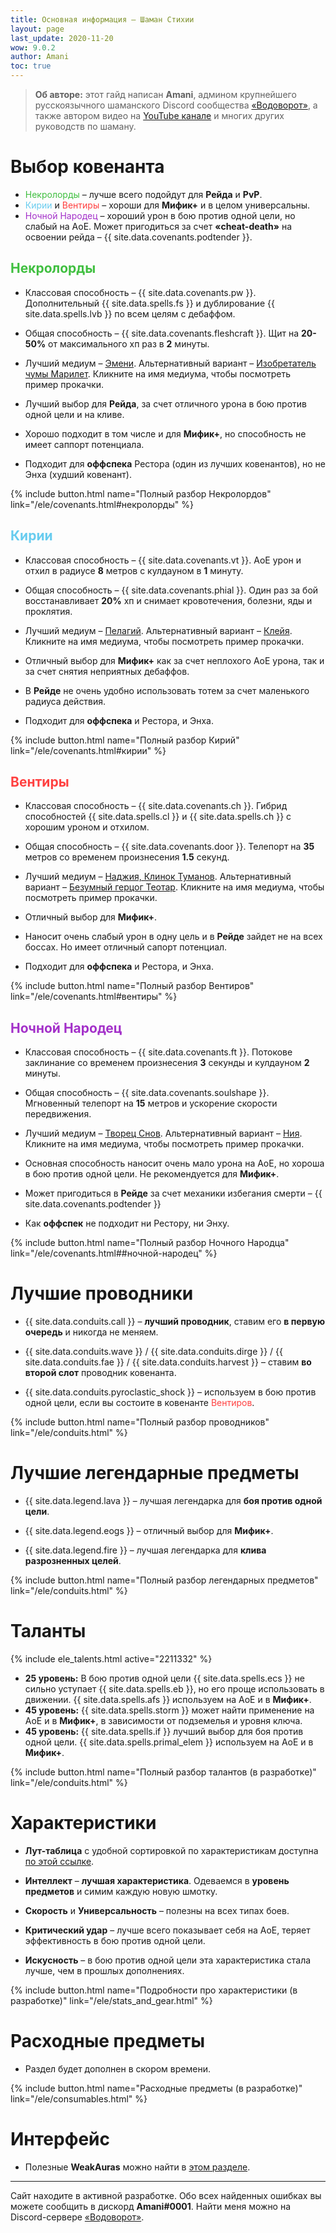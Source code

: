 ```yaml
---
title: Основная информация – Шаман Стихии
layout: page
last_update: 2020-11-20 
wow: 9.0.2
author: Amani
toc: true
---
```

> **Об авторе:** этот гайд написан **Amani**, админом крупнейшего русскоязычного шаманского Discord сообщества [«Водоворот»](https://discord.gg/8Bag6kT), а также автором видео на [YouTube канале](https://youtube.com/channel/UC5IikzgR1TeED-DxPLqISHg) и многих других руководств по шаману. 

# Выбор ковенанта

* <span style="color:#40bf40;font-size:1em;">Некролорды</span> – лучше всего подойдут для **Рейда** и **PvP**.
* <span style="color:#68ccef;font-size:1em;">Кирии</span> и <span style="color:#ff4040;font-size:1em;">Вентиры</span> – хороши для **Мифик+** и в целом универсальны.
* <span style="color:#a330c9;font-size:1em;">Ночной Народец</span> – хороший урон в бою против одной цели, но слабый на АоЕ. Может пригодиться за счет **«cheat-death»** на освоении рейда – {{ site.data.covenants.podtender }}.

## <span style="color:#40bf40;font-size:1em;">Некролорды</span>

* Классовая способность – {{ site.data.covenants.pw }}. Дополнительный {{ site.data.spells.fs }} и дублирование {{ site.data.spells.lvb }} по всем целям с дебаффом.
* Общая способность – {{ site.data.covenants.fleshcraft }}. Щит на **20-50%** от максимального хп раз в **2** минуты.
* Лучший медиум – [Эмени](https://ru.wowhead.com/soulbind-calc/necrolord/emeni/shaman/ApZlAQUocQYSBSl_BhUs8gYhFSg9Bg). Альтернативный вариант – [Изобретатель чумы Марилет](https://ru.wowhead.com/soulbind-calc/necrolord/plague-deviser-marileth/shaman/ApbuARUocQYSBSl_BhUs8gYhFSg9Bg). Кликните на имя медиума, чтобы посмотреть пример прокачки.

* Лучший выбор для **Рейда**, за счет отличного урона в бою против одной цели и на кливе. 
* Хорошо подходит в том числе и для **Мифик+**, но способность не имеет саппорт потенциала.
* Подходит для **оффспека** Рестора (один из лучших ковенантов), но не Энха (худший ковенант).

{% include button.html name="Полный разбор Некролордов" link="/ele/covenants.html#некролорды" %}  

<p></p>

## <span style="color:#68ccef;font-size:1em;">Кирии</span>

* Классовая способность – {{ site.data.covenants.vt }}. АоЕ урон и отхил в радиусе **8** метров с кулдауном в **1** минуту.
* Общая способность – {{ site.data.covenants.phial }}. Один раз за бой восстанавливает **20%** хп и снимает кровотечения, болезни, яды и проклятия.
* Лучший медиум – [Пелагий](https://ru.wowhead.com/soulbind-calc/kyrian/pelagos/shaman/ApbuARUocQYSBSl_BhUs7gYhFSg9Bg). Альтернативный вариант – [Клейя](https://ru.wowhead.com/soulbind-calc/kyrian/kleia/shaman/ApZlAQUocQYSBSl_BhUs7gYhFSg9Bg). Кликните на имя медиума, чтобы посмотреть пример прокачки.

* Отличный выбор для **Мифик+** как за счет неплохого АоЕ урона, так и за счет снятия неприятных дебаффов.
* В **Рейде** не очень удобно использовать тотем за счет маленького радиуса действия.
* Подходит для **оффспека** и Рестора, и Энха.

{% include button.html name="Полный разбор Кирий" link="/ele/covenants.html#кирии" %}  

<p></p>

## <span style="color:#ff4040;font-size:1em;">Вентиры</span>

* Классовая способность – {{ site.data.covenants.ch }}. Гибрид способностей {{ site.data.spells.cl }} и {{ site.data.spells.ch }} с хорошим уроном и отхилом.
* Общая способность – {{ site.data.covenants.door }}. Телепорт на **35** метров со временем произнесения **1.5** секунд.
* Лучший медиум – [Наджия, Клинок Туманов](https://ru.wowhead.com/soulbind-calc/venthyr/nadjia-the-mistblade/shaman/ApalAQUocQYSBSl_BhVF-gYhFSg9Bg). Альтернативный вариант – [Безумный герцог Теотар](https://ru.wowhead.com/soulbind-calc/venthyr/theotar-the-mad-duke/shaman/Ar7lAQUocQYSBSl_BhVF-gYhFSg9Bg). Кликните на имя медиума, чтобы посмотреть пример прокачки.

* Отличный выбор для **Мифик+**.
* Наносит очень слабый урон в одну цель и в **Рейде** зайдет не на всех боссах. Но имеет отличный сапорт потенциал.
* Подходит для **оффспека** и Рестора, и Энха.

{% include button.html name="Полный разбор Вентиров" link="/ele/covenants.html#вентиры" %}  

<p></p>

## <span style="color:#a330c9;font-size:1em;">Ночной Народец</span>

* Классовая способность – {{ site.data.covenants.ft }}. Потокове заклинание со временем произнесения **3** секунды и кулдауном **2** минуты.
* Общая способность – {{ site.data.covenants.soulshape }}. Мгновенный телепорт на **15** метров и ускорение скорости передвижения.
* Лучший медиум – [Творец Снов](https://ru.wowhead.com/soulbind-calc/night-fae/dreamweaver/shaman/AplmEgUpmQYVLO8GIgUoPQYlKDYG). Альтернативный вариант – [Ния](https://ru.wowhead.com/soulbind-calc/night-fae/niya/shaman/ApZqAQUocQYSBSl_BhUs7wYhFSg9Bg). Кликните на имя медиума, чтобы посмотреть пример прокачки.

* Основная способность наносит очень мало урона на АоЕ, но хороша в бою против одной цели. Не рекомендуется для **Мифик+**.
* Может пригодиться в **Рейде** за счет механики избегания смерти – {{ site.data.covenants.podtender }}
* Как **оффспек** не подходит ни Рестору, ни Энху.

{% include button.html name="Полный разбор Ночного Народца" link="/ele/covenants.html##ночной-народец" %}  

<p></p>

# Лучшие проводники

* {{ site.data.conduits.call }} – **лучший проводник**, ставим его **в первую очередь** и никогда не меняем. 

* {{ site.data.conduits.wave }} / {{ site.data.conduits.dirge }} / {{ site.data.conduits.fae }} / {{ site.data.conduits.harvest }} – ставим **во второй слот** проводник ковенанта.

* {{ site.data.conduits.pyroclastic_shock }} – используем в бою против одной цели, если вы состоите в ковенанте <span style="color:#ff4040;font-size:1em;">Вентиров</span>.

{% include button.html name="Полный разбор проводников" link="/ele/conduits.html" %}  

<p></p>

# Лучшие легендарные предметы

* {{ site.data.legend.lava }} – лучшая легендарка для **боя против одной цели**.

* {{ site.data.legend.eogs }} – отличный выбор для **Мифик+**.

* {{ site.data.legend.fire }} – лучшая легендарка для **клива разрозненных целей**. 

{% include button.html name="Полный разбор легендарных предметов" link="/ele/conduits.html" %}  

<p></p>

# Таланты

{% include ele_talents.html active="2211332" %}

* **25 уровень:** В бою против одной цели {{ site.data.spells.ecs }} не сильно уступает {{ site.data.spells.eb }}, но его проще использовать в движении. {{ site.data.spells.afs }} используем на АоЕ и в **Мифик+**.
* **45 уровень:** {{ site.data.spells.storm }} может найти применение на АоЕ и в **Мифик+**, в зависимости от подземелья и уровня ключа.
* **45 уровень:** {{ site.data.spells.if }} лучший выбор для боя против одной цели. {{ site.data.spells.primal_elem }} используем на АоЕ и в **Мифик+**.


{% include button.html name="Полный разбор талантов (в разработке)" link="/ele/conduits.html" %}  

<p></p>

# Характеристики

* **Лут-таблица** с удобной сортировкой по характеристикам доступна [по этой ссылке](https://docs.google.com/spreadsheets/d/1Bftzvy3ROXWSYNBXiccWVYnsHQOiLsFp4NSrEgsEo2U/copy).

* **Интеллект** – **лучшая характеристика**. Одеваемся в **уровень предметов** и симим каждую новую шмотку.

* **Скорость** и **Универсальность** – полезны на всех типах боев.

* **Критический удар** – лучше всего показывает себя на АоЕ, теряет эффективность в бою против одной цели.

* **Искусность** – в бою против одной цели эта характеристика стала лучше, чем в прошлых дополнениях.

{% include button.html name="Подробности про характеристики (в разработке)" link="/ele/stats_and_gear.html" %}  

<p></p>

# Расходные предметы

* Раздел будет дополнен в скором времени.

{% include button.html name="Расходные предметы (в разработке)" link="/ele/consumables.html" %}  

<p></p>

# Интерфейс

* Полезные **WeakAuras** можно найти в [этом разделе](/ele/weakauras.html).

<hr>

<p></p>

Сайт находите в активной разработке. Обо всех найденных ошибках вы можете сообщить в дискорд **Amani#0001**. Найти меня можно на Discord-сервере [«Водоворот»](https://discord.gg/8Bag6kT).
